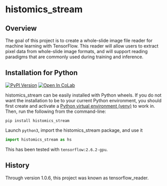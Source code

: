 # histomics_stream

## Overview

The goal of this project is to create a whole-slide image file reader for machine learning with TensorFlow. This reader will allow users to extract pixel data from whole-slide image formats, and will support reading paradigms that are commonly used during training and inference.

## Installation for Python

[![PyPI Version](https://img.shields.io/pypi/v/histomics_stream.svg)](https://pypi.python.org/pypi/histomics_stream)
[![Open In CoLab](https://colab.research.google.com/assets/colab-badge.svg)](https://colab.research.google.com/github/DigitalSlideArchive/histomics_stream/blob/master/example/tensorflow_stream.ipynb?authuser=1)

histomics_stream can be easily installed with Python wheels.  If you do not want the installation to be to your current Python environment, you should first create and activate a [Python virtual environment (venv)](https://docs.python.org/3/tutorial/venv.html) to work in.  Then, run the following from the command-line:

```shell-script
pip install histomics_stream
```

Launch `python3`, import the histomics_stream package, and use it

```python
import histomics_stream as hs
```

This has been tested with `tensorflow:2.6.2-gpu`.

## History

Through version 1.0.6, this project was known as tensorflow_reader.
